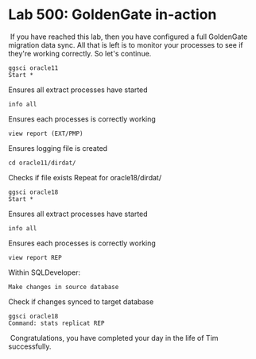 # Lab 500: GoldenGate in-action
​
If you have reached this lab, then you have configured a full GoldenGate migration data sync. All that is left is to monitor your processes to see if they're working correctly. So let's continue.
```
ggsci oracle11
Start *
```
Ensures all extract processes have started
```
info all
```
Ensures each processes is correctly working
```
view report (EXT/PMP)
```
Ensures logging file is created
```
cd oracle11/dirdat/
```
Checks if file exists
Repeat for oracle18/dirdat/
```
ggsci oracle18
Start *
```
Ensures all extract processes have started
```
info all
```
Ensures each processes is correctly working
```
view report REP
```
Within SQLDeveloper:
```
Make changes in source database
```
Check if changes synced to target database
```
ggsci oracle18
Command: stats replicat REP
```
​
Congratulations, you have completed your day in the life of Tim successfully. 
